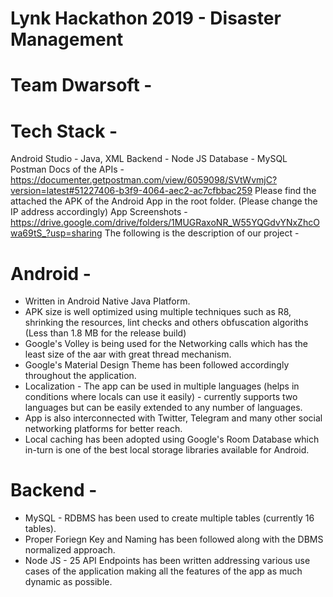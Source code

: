 # Lynk Hackathon 2019 - Disaster Management

# Team Dwarsoft -
# Tech Stack -

Android Studio - Java, XML
Backend - Node JS
Database - MySQL
Postman Docs of the APIs - https://documenter.getpostman.com/view/6059098/SVtWvmjC?version=latest#51227406-b3f9-4064-aec2-ac7cfbbac259
Please find the attached the APK of the Android App in the root folder. (Please change the IP address accordingly)
App Screenshots - https://drive.google.com/drive/folders/1MUGRaxoNR_W55YQGdvYNxZhcOwa69tS_?usp=sharing
The following is the description of our project -

# Android -

- Written in Android Native Java Platform.
- APK size is well optimized using multiple techniques such as R8, shrinking the resources, lint checks and others obfuscation algoriths (Less than 1.8 MB for the release build)
- Google's Volley is being used for the Networking calls which has the least size of the aar with great thread mechanism.
- Google's Material Design Theme has been followed accordingly throughout the application.
- Localization - The app can be used in multiple languages (helps in conditions where locals can use it easily) - currently supports two languages but can be easily extended to any number of languages.
- App is also interconnected with Twitter, Telegram and many other social networking platforms for better reach.
- Local caching has been adopted using Google's Room Database which in-turn is one of the best local storage libraries available for Android.

# Backend -

- MySQL - RDBMS has been used to create multiple tables (currently 16 tables).
- Proper Foriegn Key and Naming has been followed along with the DBMS normalized approach.
- Node JS - 25 API Endpoints has been written addressing various use cases of the application making all the features of the app as much dynamic as possible.
